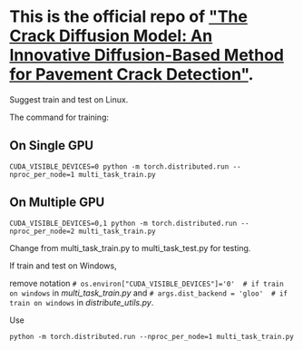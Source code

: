 # This is the official repo of ["The Crack Diffusion Model: An Innovative Diffusion-Based Method for Pavement Crack Detection"](https://doi.org/10.3390/rs16060986).

Suggest train and test on Linux.

The command for training:

## On Single GPU

```
CUDA_VISIBLE_DEVICES=0 python -m torch.distributed.run --nproc_per_node=1 multi_task_train.py
```

## On Multiple GPU

```
CUDA_VISIBLE_DEVICES=0,1 python -m torch.distributed.run --nproc_per_node=2 multi_task_train.py
```

Change from multi_task_train.py to multi_task_test.py for testing.

If train and test on Windows, 

remove notation
```# os.environ["CUDA_VISIBLE_DEVICES"]='0'  # if train on windows```
in _multi_task_train.py_ and
```# args.dist_backend = 'gloo'  # if train on windows```
in _distribute_utils.py_. 

Use

```
python -m torch.distributed.run --nproc_per_node=1 multi_task_train.py
```
